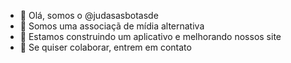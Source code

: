 - 👋 Olá, somos o @judasasbotasde
- 👀 Somos uma associaçã de mídia alternativa
- 🌱 Estamos construindo um aplicativo e melhorando nossos site
- 💞️ Se quiser colaborar, entrem em contato
